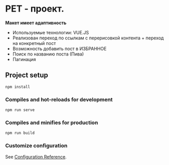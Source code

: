 # PET - проект.
<b>Макет имеет адаптивность</b><br>
- Используемые технологии: VUE.JS
- Реализован переход по ссылкам с перерисовкой контента + переход на конкретный пост
- Возможность добавить пост в ИЗБРАННОЕ
- Поиск по названию поста (Пива)
- Пагинация


## Project setup
```
npm install
```

### Compiles and hot-reloads for development
```
npm run serve
```

### Compiles and minifies for production
```
npm run build
```

### Customize configuration
See [Configuration Reference](https://cli.vuejs.org/config/).
